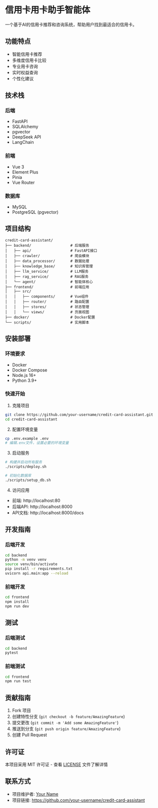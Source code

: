 # 信用卡用卡助手智能体

一个基于AI的信用卡推荐和咨询系统，帮助用户找到最适合的信用卡。

## 功能特点

- 智能信用卡推荐
- 多维度信用卡比较
- 专业用卡咨询
- 实时权益查询
- 个性化建议

## 技术栈

### 后端
- FastAPI
- SQLAlchemy
- pgvector
- DeepSeek API
- LangChain

### 前端
- Vue 3
- Element Plus
- Pinia
- Vue Router

### 数据库
- MySQL
- PostgreSQL (pgvector)

## 项目结构

```
credit-card-assistant/
├── backend/                  # 后端服务
│   ├── api/                  # FastAPI接口
│   ├── crawler/              # 爬虫模块
│   ├── data_processor/       # 数据处理
│   ├── knowledge_base/       # 知识库管理
│   ├── llm_service/          # LLM服务
│   ├── rag_service/          # RAG服务
│   └── agent/                # 智能体核心
├── frontend/                 # 前端应用
│   ├── src/
│   │   ├── components/       # Vue组件
│   │   ├── router/           # 路由配置
│   │   ├── stores/           # 状态管理
│   │   └── views/            # 页面视图
├── docker/                   # Docker配置
└── scripts/                  # 实用脚本
```

## 安装部署

### 环境要求
- Docker
- Docker Compose
- Node.js 16+
- Python 3.9+

### 快速开始

1. 克隆项目
```bash
git clone https://github.com/your-username/credit-card-assistant.git
cd credit-card-assistant
```

2. 配置环境变量
```bash
cp .env.example .env
# 编辑.env文件，设置必要的环境变量
```

3. 启动服务
```bash
# 构建并启动所有服务
./scripts/deploy.sh

# 初始化数据库
./scripts/setup_db.sh
```

4. 访问应用
- 前端: http://localhost:80
- 后端API: http://localhost:8000
- API文档: http://localhost:8000/docs

## 开发指南

### 后端开发
```bash
cd backend
python -m venv venv
source venv/bin/activate
pip install -r requirements.txt
uvicorn api.main:app --reload
```

### 前端开发
```bash
cd frontend
npm install
npm run dev
```

## 测试

### 后端测试
```bash
cd backend
pytest
```

### 前端测试
```bash
cd frontend
npm run test
```

## 贡献指南

1. Fork 项目
2. 创建特性分支 (`git checkout -b feature/AmazingFeature`)
3. 提交更改 (`git commit -m 'Add some AmazingFeature'`)
4. 推送到分支 (`git push origin feature/AmazingFeature`)
5. 创建 Pull Request

## 许可证

本项目采用 MIT 许可证 - 查看 [LICENSE](LICENSE) 文件了解详情

## 联系方式

- 项目维护者: [Your Name](mailto:your.email@example.com)
- 项目链接: https://github.com/your-username/credit-card-assistant 